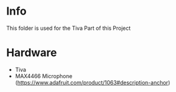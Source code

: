 # Info

This folder is used for the Tiva Part of this Project

# Hardware

* Tiva
* MAX4466 Microphone (https://www.adafruit.com/product/1063#description-anchor)








